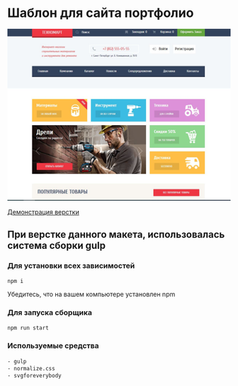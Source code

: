 # Шаблон для сайта портфолио

![](layout/cover.JPG)

[Демонстрация верстки](https://heknt90.github.io/Technomart/)

## При верстке данного макета, использовалась система сборки gulp

### Для установки всех зависимостей

    npm i

Убедитесь, что на вашем компьютере установлен npm

### Для запуска сборщика

    npm run start

### Используемые средства

    - gulp
    - normalize.css
    - svgforeverybody
